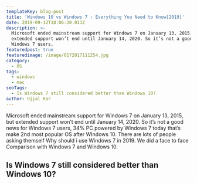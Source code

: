 ```yaml
---
templateKey: blog-post
title: 'Windows 10 vs Windows 7 : Everything You Need to Know[2019]'
date: 2019-09-12T18:06:30.013Z
description: >-
  Microsoft ended mainstream support for Windows 7 on January 13, 2015, but
  extended support won’t end until January 14, 2020. So it’s not a good news for
  Windows 7 users, 
featuredpost: true
featuredimage: /image/0172017111254.jpg
category:
  - OS
tags:
  - windows
  - mac
seoTags:
  - Is Windows 7 still considered better than Windows 10?
author: Ujjal Kar
---
```

Microsoft ended mainstream support for Windows 7 on January 13, 2015, but extended support won’t end until January 14, 2020. So it’s not a good news for Windows 7 users, 34% PC powered by Windows 7 today that’s make 2nd most popular OS after WIndows 10. There are lots of people asking themself Why should i use Windows 7 in 2019. We did a face to face Comparison with Windows 7 and Windows 10.

## Is Windows 7 still considered better than Windows 10?

